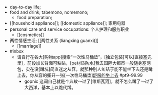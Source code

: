 - day-to-day life; 
- food and drink; tabemono, nomemono;
    - food preparation;
- [[household appliance]]; [[domestic appliance]]; 家用电器
- personal care and service occupations: 个人护理和服务职业
    - [[cosmetics]]
- 两性情感生活; [[两性关系 (liangxing guanxi)]]
    - [[marriage]]
- #inbox
    - 请自行在各大[购物app]搜索“一次性马桶垫”，[独立包装]可以[直接塞兜里]，前段加长背面可粘贴，[pe材质防水]我去国际大都市一般随身塞两包，实在没[蹲坑]简直迷之从容，就那种别人纠结于能不能坐下去还是蹲上去，你从容的撕开一张[一次性马桶垫][舒服的坐上去](https://bbs.saraba1st.com/2b/thread-1999851-3-1.html) #pt9-99.99
        - gopnic 这词自己就是个典故～过了[维斯瓦河]，就不怎么蹲了～过了大西洋，基本上以跪代蹲。
